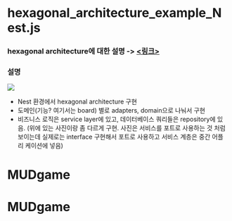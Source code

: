 # hexagonal_architecture_example_Nest.js

### hexagonal architecture에 대한 설명 -> [<링크>](<https://jooyoung2274.github.io//%ED%97%A5%EC%82%AC%EA%B3%A0%EB%82%A0-%EC%95%84%ED%82%A4%ED%85%8D%EC%B2%98-(%ED%8F%AC%ED%8A%B8-%EC%95%A4-%EC%96%B4%EB%8E%81%ED%84%B0-%EC%95%84%ED%82%A4%ED%85%8D%EC%B2%98)/>)

### 설명

![](https://velog.velcdn.com/images/joo0/post/3d597ca8-6e3b-44b1-82eb-c96827250561/image.png)

- Nest 환경에서 hexagonal architecture 구현
- 도메인(기능? 여기서는 board) 별로 adapters, domain으로 나눠서 구현
- 비즈니스 로직은 service layer에 있고, 데이터베이스 쿼리들은 repository에 있음.
  (위에 있는 사진이랑 좀 다르게 구현. 사진은 서비스를 포트로 사용하는 것 처럼 보이는데 실제로는 interface 구현해서 포트로 사용하고 서비스 계층은 중간 어플리 케이션에 넣음)
# MUDgame
# MUDgame
